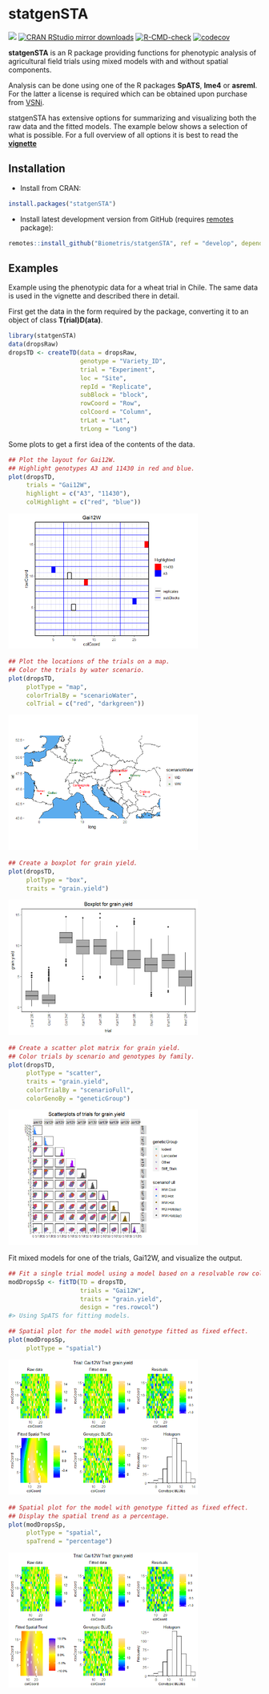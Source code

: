 
<!-- README.md is generated from README.Rmd. Please edit that file -->

# statgenSTA

[![](https://www.r-pkg.org/badges/version/statgenSTA)](https://www.r-pkg.org/pkg/statgenSTA)
[![CRAN RStudio mirror
downloads](https://cranlogs.r-pkg.org/badges/statgenSTA)](https://www.r-pkg.org/pkg/statgenSTA)
[![R-CMD-check](https://github.com/Biometris/statgenSTA/workflows/R-CMD-check/badge.svg)](https://github.com/Biometris/statgenSTA/actions?workflow=R-CMD-check)
[![codecov](https://codecov.io/gh/Biometris/statgenSTA/branch/master/graph/badge.svg)](https://codecov.io/gh/Biometris/statgenSTA)

**statgenSTA** is an R package providing functions for phenotypic
analysis of agricultural field trials using mixed models with and
without spatial components.

Analysis can be done using one of the R packages **SpATS**, **lme4** or
**asreml**. For the latter a license is required which can be obtained
upon purchase from [VSNi](https://www.vsni.co.uk/software/asreml-r).

statgenSTA has extensive options for summarizing and visualizing both
the raw data and the fitted models. The example below shows a selection
of what is possible. For a full overview of all options it is best to
read the
[**vignette**](https://biometris.github.io/statgenSTA/articles/statgenSTA.html)

## Installation

  - Install from CRAN:

<!-- end list -->

``` r
install.packages("statgenSTA")
```

  - Install latest development version from GitHub (requires
    [remotes](https://github.com/r-lib/remotes)
package):

<!-- end list -->

``` r
remotes::install_github("Biometris/statgenSTA", ref = "develop", dependencies = TRUE)
```

## Examples

Example using the phenotypic data for a wheat trial in Chile. The same
data is used in the vignette and described there in detail.

First get the data in the form required by the package, converting it to
an object of class **T(rial)D(ata)**.

``` r
library(statgenSTA)
data(dropsRaw)
dropsTD <- createTD(data = dropsRaw,
                    genotype = "Variety_ID", 
                    trial = "Experiment",
                    loc = "Site",
                    repId = "Replicate", 
                    subBlock = "block",
                    rowCoord = "Row", 
                    colCoord = "Column", 
                    trLat = "Lat", 
                    trLong = "Long")
```

Some plots to get a first idea of the contents of the data.

``` r
## Plot the layout for Gai12W.
## Highlight genotypes A3 and 11430 in red and blue.
plot(dropsTD, 
     trials = "Gai12W", 
     highlight = c("A3", "11430"),
     colHighlight = c("red", "blue"))
```

<img src="man/figures/README-layoutPlot-1.png" width="75%" />

``` r
## Plot the locations of the trials on a map.
## Color the trials by water scenario.
plot(dropsTD, 
     plotType = "map",
     colorTrialBy = "scenarioWater",
     colTrial = c("red", "darkgreen"))
```

<img src="man/figures/README-mapPlot-1.png" width="75%" />

``` r
## Create a boxplot for grain yield.
plot(dropsTD, 
     plotType = "box", 
     traits = "grain.yield")
```

<img src="man/figures/README-boxPlot-1.png" width="75%" />

``` r
## Create a scatter plot matrix for grain yield.
## Color trials by scenario and genotypes by family.
plot(dropsTD, 
     plotType = "scatter", 
     traits = "grain.yield", 
     colorTrialBy = "scenarioFull", 
     colorGenoBy = "geneticGroup")
```

<img src="man/figures/README-scatterPlot-1.png" width="75%" />

Fit mixed models for one of the trials, Gai12W, and visualize the
output.

``` r
## Fit a single trial model using a model based on a resolvable row column design.
modDropsSp <- fitTD(TD = dropsTD, 
                    trials = "Gai12W", 
                    traits = "grain.yield",
                    design = "res.rowcol")
#> Using SpATS for fitting models.
```

``` r
## Spatial plot for the model with genotype fitted as fixed effect.
plot(modDropsSp, 
     plotType = "spatial")
```

<img src="man/figures/README-basePlot-1.png" width="75%" />

``` r
## Spatial plot for the model with genotype fitted as fixed effect.
## Display the spatial trend as a percentage.
plot(modDropsSp, 
     plotType = "spatial", 
     spaTrend = "percentage")
```

<img src="man/figures/README-spatialPlot-1.png" width="75%" />
